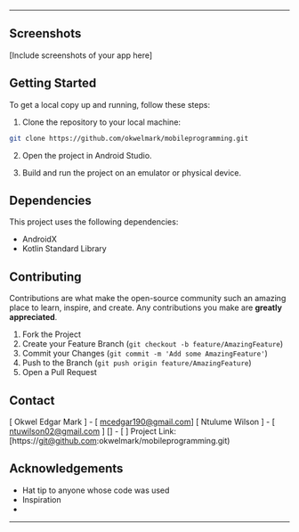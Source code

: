 

---


## Screenshots

[Include screenshots of your app here]

## Getting Started

To get a local copy up and running, follow these steps:

1. Clone the repository to your local machine:

```bash
git clone https://github.com/okwelmark/mobileprogramming.git
```

2. Open the project in Android Studio.

3. Build and run the project on an emulator or physical device.

## Dependencies

This project uses the following dependencies:

- AndroidX
- Kotlin Standard Library

## Contributing

Contributions are what make the open-source community such an amazing place to learn, inspire, and create. Any contributions you make are **greatly appreciated**.

1. Fork the Project
2. Create your Feature Branch (`git checkout -b feature/AmazingFeature`)
3. Commit your Changes (`git commit -m 'Add some AmazingFeature'`)
4. Push to the Branch (`git push origin feature/AmazingFeature`)
5. Open a Pull Request



## Contact

[ Okwel Edgar Mark ] - [ mcedgar190@gmail.com]
[ Ntulume Wilson ] - [ ntuwilson02@gmail.com ]
[] - [  ]
Project Link: [https://git@github.com:okwelmark/mobileprogramming.git)

## Acknowledgements

- Hat tip to anyone whose code was used
- Inspiration
- 

---
